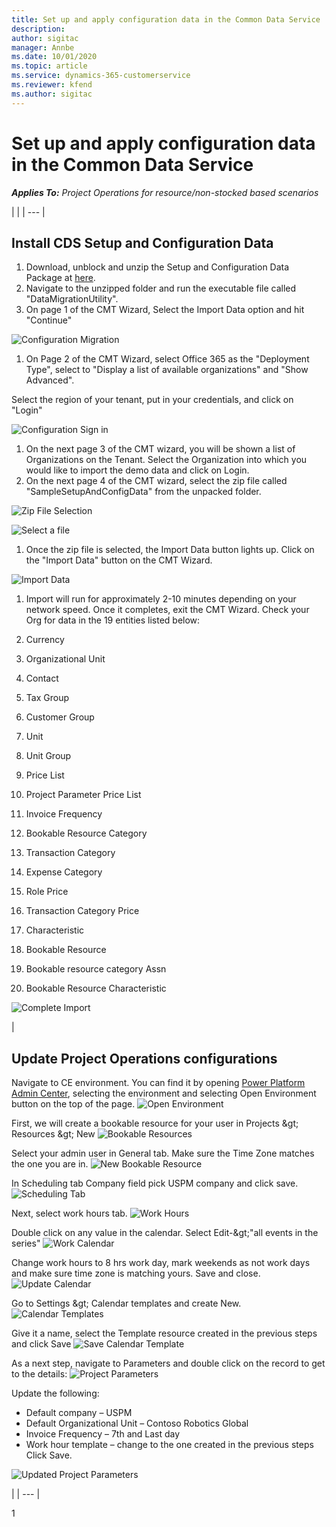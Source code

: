 ```yaml
---
title: Set up and apply configuration data in the Common Data Service
description: 
author: sigitac
manager: Annbe
ms.date: 10/01/2020
ms.topic: article
ms.service: dynamics-365-customerservice
ms.reviewer: kfend 
ms.author: sigitac
---
```


# Set up and apply configuration data in the Common Data Service

_**Applies To:** Project Operations for resource/non-stocked based scenarios_

|
 |
| --- |

## Install CDS Setup and Configuration Data

1. Download, unblock and unzip the Setup and Configuration Data Package at [here](https://download.microsoft.com/download/1/3/4/1349369c-6209-42b7-b3b4-5be0e67cacd8/ProjOpsSampleSetupData-%20Integrated%20UR1.zip).
2. Navigate to the unzipped folder and run the executable file called &quot;DataMigrationUtility&quot;.
3. On page 1 of the CMT Wizard, Select the Import Data option and hit &quot;Continue&quot;

![Configuration Migration](1ConfigurationMigration.png)

1. On Page 2 of the CMT Wizard, select Office 365 as the &quot;Deployment Type&quot;, select to &quot;Display a list of available organizations&quot; and &quot;Show Advanced&quot;.

Select the region of your tenant, put in your credentials, and click on &quot;Login&quot;

![Configuration Sign in](2ConfigurationSignin.png)

1. On the next page 3 of the CMT wizard, you will be shown a list of Organizations on the Tenant. Select the Organization into which you would like to import the demo data and click on Login.
2. On the next page 4 of the CMT wizard, select the zip file called &quot;SampleSetupAndConfigData&quot; from the unpacked folder.

![Zip File Selection](3ZipFile.png)

![Select a file](4SelectAFile.png)

1. Once the zip file is selected, the Import Data button lights up. Click on the &quot;Import Data&quot; button on the CMT Wizard.

![Import Data](5ImportData.png)

1. Import will run for approximately 2-10 minutes depending on your network speed. Once it completes, exit the CMT Wizard. Check your Org for data in the 19 entities listed below:

1. Currency
2. Organizational Unit
3. Contact
4. Tax Group
5. Customer Group
6. Unit
7. Unit Group
8. Price List
9. Project Parameter Price List
10. Invoice Frequency
11. Bookable Resource Category
12. Transaction Category
13. Expense Category
14. Role Price
15. Transaction Category Price
16. Characteristic
17. Bookable Resource
18. Bookable resource category Assn
19. Bookable Resource Characteristic

![Complete Import](6CompleteImport.png)

|
## Update Project Operations configurations

Navigate to CE environment. You can find it by opening [Power Platform Admin Center](https://admin.powerplatform.microsoft.com/environments), selecting the environment and selecting Open Environment button on the top of the page. 
![Open Environment](7OpenEnvironment.png)

First, we will create a bookable resource for your user in Projects \&gt; Resources \&gt; New 
![Bookable Resources](8BookableResources.png)

Select your admin user in General tab. Make sure the Time Zone matches the one you are in. 
![New Bookable Resource](9NewBookableResource.png)

In Scheduling tab Company field pick USPM company and click save. 
![Scheduling Tab](10SchedulingTab.png)

Next, select work hours tab. 
![Work Hours](11WorkHours.png)

Double click on any value in the calendar. Select Edit-\&gt;&quot;all events in the series&quot; 
![Work Calendar](12WorkCalendar.png)

Change work hours to 8 hrs work day, mark weekends as not work days and make sure time zone is matching yours. Save and close. 
![Update Calendar](13UpdateCalendar.png)

Go to Settings \&gt; Calendar templates and create New.
 ![Calendar Templates](14CalendarTemplates.png)
 
 Give it a name, select the Template resource created in the previous steps and click Save 
 ![Save Calendar Template](15SaveCalendarTemplate.png)
 
 As a next step, navigate to Parameters and double click on the record to get to the details: 
 ![Project Parameters](16ProjectParameters.png)
 
Update the following:
- Default company – USPM
- Default Organizational Unit – Contoso Robotics Global
- Invoice Frequency – 7th and Last day
- Work hour template – change to the one created in the previous steps
Click Save. 

![Updated Project Parameters](17UpdatedProjectParameters.png)

 |
| --- |

1
